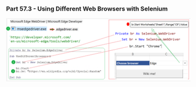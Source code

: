### Part 57.3 - Using Different Web Browsers with Selenium

![PixPin_2025-07-08_11-34-48](../images/PixPin_2025-07-08_11-34-48.png)
